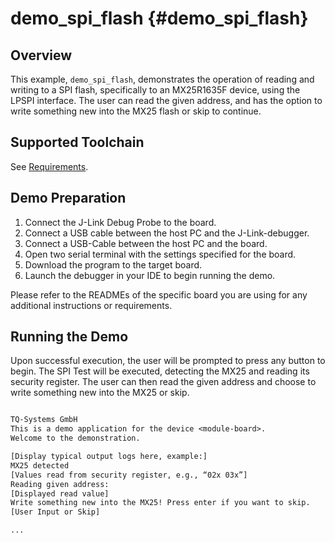 demo_spi_flash {#demo_spi_flash}
==============

## Overview

This example, `demo_spi_flash`, demonstrates the operation of reading and writing to a SPI flash, specifically to an
MX25R1635F device, using the LPSPI interface. The user can read the given address, and has the option to write something
new into the MX25 flash or skip to continue.

## Supported Toolchain

See [Requirements](../../README.md#requirements).

## Demo Preparation

1. Connect the J-Link Debug Probe to the board.
2. Connect a USB cable between the host PC and the J-Link-debugger.
3. Connect a USB-Cable between the host PC and the board.
4. Open two serial terminal with the settings specified for the board.
5. Download the program to the target board.
6. Launch the debugger in your IDE to begin running the demo.

Please refer to the READMEs of the specific board you are using for any additional instructions or requirements.

## Running the Demo

Upon successful execution, the user will be prompted to press any button to begin. The SPI Test will be executed,
detecting the MX25 and reading its security register. The user can then read the given address and choose to write 
something new into the MX25 or skip.

``` txt

TQ-Systems GmbH
This is a demo application for the device <module-board>.
Welcome to the demonstration.

[Display typical output logs here, example:]
MX25 detected
[Values read from security register, e.g., “02x 03x”]
Reading given address:
[Displayed read value]
Write something new into the MX25! Press enter if you want to skip.
[User Input or Skip]

...

```
